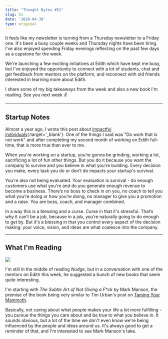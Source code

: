 ```yaml
---
title: "Thought Bytes #51"
slug: 51
date: '2020-04-30'
type: original
---
```


It feels like my newsletter is turning from a Thursday newsletter to a Friday one. It's been a busy couple weeks and Thursday nights have been tiring. I've also enjoyed spending Friday evenings reflecting on the past few days as a capstone for the week.

We're launching a few exciting initiatives at Edith which have kept me busy, but I've enjoyed the opportunity to connect with a lot of students, chat and get feedback from mentors on the platform, and reconnect with old friends interested in learning more about Edith.

I share some of my big takeaways from the week and also a new book I'm reading. See you next week ✌️

---

## Startup Notes

Almost a year ago, I wrote this post about [impactful individuals](https://kevinarifin.com/blog/impactful-individuals){:target='_blank'}. One of the things I said was "Do work that is not work" and after completing my second month of working on Edith full-time, that is more true than ever to me.

When you're working on a startup, you’re gonna be grinding, working a lot, sacrificing a lot of fun other things. But you do it because you want the company to survive and you believe in what you're building. Every decision you make, every task you do or don’t do impacts your startup's survival.

You’re also not being evaluated. Your evaluation is survival - do enough customers use what you're and do you generate enough revenue to become a business. There’s no boss to check in on you, no coach to tell you what you’re doing or how you’re doing, no manager to give you a promotion and a raise. You are boss, coach, and manager combined.

In a way this is a blessing and a curse. Curse in that it's stressful. That’s why it can’t be a job, because in a job, you’re naturally going to do enough to get by. But it's a blessing in that you control every aspect of the decision making: your voice, vision, and ideas are what coalesce into the company.

---

## What I'm Reading

![](/books/subtle-art-of-not-giving-a-f.jpg)

I'm still in the middle of reading *Nudge*, but in a conversation with one of the mentors on Edith this week, he suggested a bunch of new books that seem quite interesting.

I'm starting with *The Subtle Art of Not Giving a F\*ck* by Mark Manson, the premise of the book being very similar to Tim Urban's post on [Taming Your Mammoth](https://waitbutwhy.com/2014/06/taming-mammoth-let-peoples-opinions-run-life.html).

Basically, not caring about what people makes your life a lot more fulfilling - you pursue the things you care about and be true to what you believe in. It sounds obvious, but a lot of the time we don't even know we're being influenced by the people and ideas around us. It's always good to get a reminder of that, and I'm interested to see Mark Manson's take.